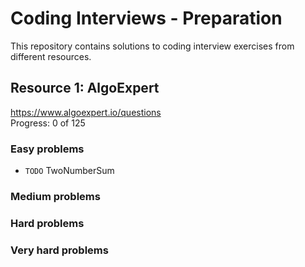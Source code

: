# Coding Interviews - Preparation
This repository contains solutions to coding interview exercises from different resources.

## Resource 1: AlgoExpert
https://www.algoexpert.io/questions</br>
Progress: 0 of 125

### Easy problems
* `TODO` TwoNumberSum

### Medium problems
### Hard problems
### Very hard problems
